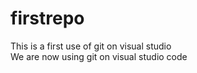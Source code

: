 # firstrepo
This is a first use of git on visual studio
<br>
We are now using git on visual studio code
